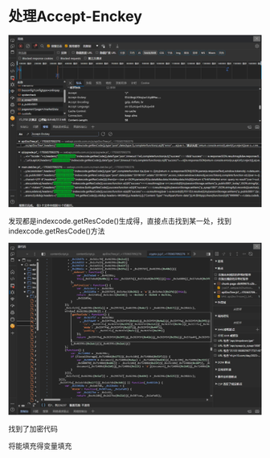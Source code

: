 # 处理Accept-Enckey

![image-20240102104327849](pic/%E5%A4%84%E7%90%86Accept-Enckey/image-20240102104327849.png)

发现都是indexcode.getResCode()生成得，直接点击找到某一处，找到indexcode.getResCode()方法

![image-20240102104737920](pic/%E5%A4%84%E7%90%86Accept-Enckey/image-20240102104737920.png)

找到了加密代码

将能填充得变量填充